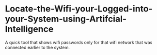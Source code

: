 # Locate-the-Wifi-your-Logged-into-your-System-using-Artifcial-Intelligence
A quick tool that shows wifi passwords only for that wifi network that was connected earlier to the system.
